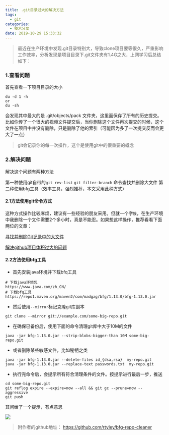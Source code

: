 ```yaml
---
title: .git目录过大的解决方法
tags:
  - git
categories:
  - 技术分享
date: 2019-10-29 15:33:32
---
```


> 最近在生产环境中发现.git目录特别大，导致clone项目要等很久，严重影响工作效率，分析发现是项目目录下.git文件夹有1.4G之大，上网学习后总结如下：

<!-- more -->
### 1.查看问题

首先查看一下项目目录的大小

```
du -d 1 -h
or
du -sh
```

会发现其中最大的是 .git/objects/pack 文件夹，这里面保存了所有的历史提交。比如你传了一个很大的视频文件提交后，当你删除这个文件再次提交的时候，这个文件在项目中并没有删除，只是删除了他的索引（可能因为多了一次提交反而会更大了一点）

>  git会记录你的每一次操作，这个是使用git中的很重要的概念 

### 2.解决问题

解决这个问题有两种方法

第一种使用git自带的`git rev-list` `git filter-branch` 命令查找并删除大文件
第二种使用bfg工具（效率工具，强烈推荐，本文采用此种方式）

#### 2.1方法使用git命令方式

这种方式操作比较麻烦，建议有一些经验的朋友采用。但就一个字`慢`，在生产环境中我删除一个文件需要2个多小时，真是不能忍。如果想这样操作，推荐看看下面两位的文章：

[寻找并删除Git记录中的大文件]( https://harttle.land/2016/03/22/purge-large-files-in-gitrepo.html )

[解决github项目体积过大的问题]( https://juejin.im/post/5ce5043c518825240245beb7 )

#### 2.2方法使用bfg工具

* 首先安装java环境并下载bfq工具

```
# 下载java环境包
https://www.java.com/zh_CN/
# 下载bfq工具
https://repo1.maven.org/maven2/com/madgag/bfg/1.13.0/bfg-1.13.0.jar
```
* 然后使用`--mirror`标记克隆git库副本

```
git clone --mirror git://example.com/some-big-repo.git
```
* 在确保已备份后，使用下面的命令清理git库中大于10M的文件

```
java -jar bfg-1.13.0.jar --strip-blobs-bigger-than 10M some-big-repo.git
```
* 或者删除某些敏感文件，比如秘钥之类

```
java -jar bfg-1.13.0.jar --delete-files id_{dsa,rsa}  my-repo.git
java -jar bfg-1.13.0.jar --replace-text passwords.txt  my-repo.git
```
* 执行完命令后，会提示所有符合清理条件的文件。按提示进行最后一步，推送

```
cd some-big-repo.git
git reflog expire --expire=now --all && git gc --prune=now --aggressive
git push
```

其间给了一个提示，有点意思

![](https://s3-cn-east-1.qiniucs.com/jiebaiyou-blog/let.png?X-Amz-Algorithm=AWS4-HMAC-SHA256&X-Amz-Credential=LW523SRVcyaYd2iOH9tpm7pW0k-XMECg4kT6rYFt%2F20191029%2Fcn-east-1%2Fs3%2Faws4_request&X-Amz-Date=20191029T084223Z&X-Amz-Expires=1200&X-Amz-Signature=0f67019e4a3c25eecce5b5dc35ab9f8de1250fbe2081488847baa48cdca1e262&X-Amz-SignedHeaders=host)



> 附作者的github地址： https://github.com/rtyley/bfg-repo-cleaner 

